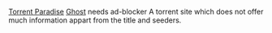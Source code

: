 
[Torrent Paradise](https://torrent-paradise.ml/)
[Ghost](https://github.com/urbanguacamole/torrent-paradise)
needs ad-blocker
A torrent site which does not offer much information appart from the title and seeders.

